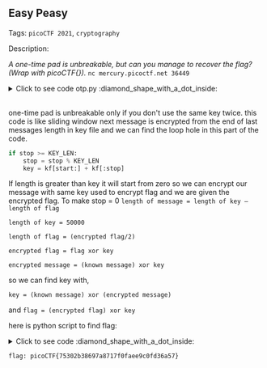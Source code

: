 ## Easy Peasy

Tags: `picoCTF 2021`, `cryptography`


Description:

_A one-time pad is unbreakable, but can you manage to recover the flag? (Wrap with picoCTF{})._
`nc mercury.picoctf.net 36449`


<details><summary markdown="span">Click to see code otp.py :diamond_shape_with_a_dot_inside: </summary>

```python
#!/usr/bin/python3 -u
import os.path
KEY_FILE = "key"
KEY_LEN = 50000
FLAG_FILE = "flag"


def startup(key_location):
	flag = open(FLAG_FILE).read()
	kf = open(KEY_FILE, "rb").read()

	start = key_location
	stop = key_location + len(flag)

	key = kf[start:stop]
	key_location = stop

	result = list(map(lambda p, k: "{:02x}".format(ord(p) ^ k), flag, key))
	print("This is the encrypted flag!\n{}\n".format("".join(result)))

	return key_location

def encrypt(key_location):
	ui = input("What data would you like to encrypt? ").rstrip()
	if len(ui) == 0 or len(ui) > KEY_LEN:
		return -1

	start = key_location
	stop = key_location + len(ui)

	kf = open(KEY_FILE, "rb").read()

	if stop >= KEY_LEN:
		stop = stop % KEY_LEN
		key = kf[start:] + kf[:stop]
	else:
		key = kf[start:stop]
	key_location = stop

	result = list(map(lambda p, k: "{:02x}".format(ord(p) ^ k), ui, key))

	print("Here ya go!\n{}\n".format("".join(result)))

	return key_location


print("******************Welcome to our OTP implementation!******************")
c = startup(0)
while c >= 0:
	c = encrypt(c)
```
</details>

<br>

one-time pad is unbreakable only if you don't use the same key twice. this code is like sliding window next message is encrypted from the end of last messages length in key file and we can find the loop hole in this part of the code.
```python
if stop >= KEY_LEN:
	stop = stop % KEY_LEN
	key = kf[start:] + kf[:stop]
```
If length is greater than key it will start from zero so we can encrypt our message with same key used to encrypt flag and we are given the encrypted flag. To make stop = 0
`length of message = length of key – length of flag`

`length of key = 50000`

`length of flag = (encrypted flag/2)`

`encrypted flag = flag xor key`

`encrypted message = (known message) xor key`

so we can find key with,

`key = (known message) xor (encrypted message)`

and `flag = (encrypted flag) xor key`

here is python script to find flag:

<details><summary markdown="span">Click to see code :diamond_shape_with_a_dot_inside: </summary>
<!-- {::options parse_block_html="false" /}  -->

```python
from Crypto.Util.number import long_to_bytes
from pwn import *
conn = remote('mercury.picoctf.net', 36449)
conn.recvuntil("This is the encrypted flag!\n".encode())
encrypted_flag = str(conn.recvline(), "ascii").strip()
flag_len = int(len(encrypted_flag)/2)
padding = "a" * (50000 - flag_len)
conn.sendlineafter("What data would you like to encrypt?".encode(), padding.encode())
message = "a" * flag_len
conn.sendlineafter("What data would you like to encrypt?".encode(), message.encode())
conn.recvuntil("Here ya go!\n".encode())
encrypted_message = str(conn.recvline(), "ascii").strip()
key = xor(long_to_bytes(int("0x" + encrypted_message, 16)), message.encode())
flag = xor(long_to_bytes(int("0x" + encrypted_flag, 16)), key).decode()
print("Flag: picoCTF{%s}" % flag)
conn.close()

```
<!-- {::options parse_block_html="true" /}  -->
</details>

```
flag: picoCTF{75302b38697a8717f0faee9c0fd36a57}
```

